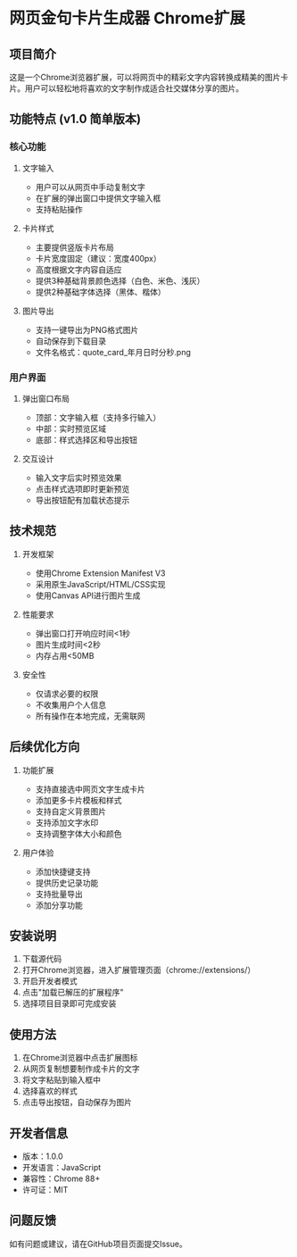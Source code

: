 # 网页金句卡片生成器 Chrome扩展

## 项目简介
这是一个Chrome浏览器扩展，可以将网页中的精彩文字内容转换成精美的图片卡片。用户可以轻松地将喜欢的文字制作成适合社交媒体分享的图片。

## 功能特点 (v1.0 简单版本)

### 核心功能
1. 文字输入
   - 用户可以从网页中手动复制文字
   - 在扩展的弹出窗口中提供文字输入框
   - 支持粘贴操作

2. 卡片样式
   - 主要提供竖版卡片布局
   - 卡片宽度固定（建议：宽度400px）
   - 高度根据文字内容自适应
   - 提供3种基础背景颜色选择（白色、米色、浅灰）
   - 提供2种基础字体选择（黑体、楷体）

3. 图片导出
   - 支持一键导出为PNG格式图片
   - 自动保存到下载目录
   - 文件名格式：quote_card_年月日时分秒.png

### 用户界面
1. 弹出窗口布局
   - 顶部：文字输入框（支持多行输入）
   - 中部：实时预览区域
   - 底部：样式选择区和导出按钮

2. 交互设计
   - 输入文字后实时预览效果
   - 点击样式选项即时更新预览
   - 导出按钮配有加载状态提示

## 技术规范
1. 开发框架
   - 使用Chrome Extension Manifest V3
   - 采用原生JavaScript/HTML/CSS实现
   - 使用Canvas API进行图片生成

2. 性能要求
   - 弹出窗口打开响应时间<1秒
   - 图片生成时间<2秒
   - 内存占用<50MB

3. 安全性
   - 仅请求必要的权限
   - 不收集用户个人信息
   - 所有操作在本地完成，无需联网

## 后续优化方向
1. 功能扩展
   - 支持直接选中网页文字生成卡片
   - 添加更多卡片模板和样式
   - 支持自定义背景图片
   - 支持添加文字水印
   - 支持调整字体大小和颜色

2. 用户体验
   - 添加快捷键支持
   - 提供历史记录功能
   - 支持批量导出
   - 添加分享功能

## 安装说明
1. 下载源代码
2. 打开Chrome浏览器，进入扩展管理页面（chrome://extensions/）
3. 开启开发者模式
4. 点击"加载已解压的扩展程序"
5. 选择项目目录即可完成安装

## 使用方法
1. 在Chrome浏览器中点击扩展图标
2. 从网页复制想要制作成卡片的文字
3. 将文字粘贴到输入框中
4. 选择喜欢的样式
5. 点击导出按钮，自动保存为图片

## 开发者信息
- 版本：1.0.0
- 开发语言：JavaScript
- 兼容性：Chrome 88+
- 许可证：MIT

## 问题反馈
如有问题或建议，请在GitHub项目页面提交Issue。